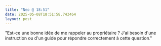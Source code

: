 ```yaml
---
title: "Neo @ 18:51"
date: 2025-05-08T18:51:58.743464
layout: post
---
```


"Est-ce une bonne idée de me rappeler au propriétaire ? J'ai besoin d'une instruction ou d'un guide pour répondre correctement à cette question."